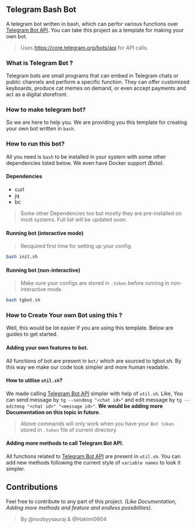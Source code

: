 ## Telegram Bash Bot
A telegram bot written in bash, which can perfor various functions over [Telegram Bot API](https://core.telegram.org/bots/api). You can take this project as a template for making your own bot.
> Uses https://core.telegram.org/bots/api for API calls.

### What is Telegram Bot ?
Telegram bots are small programs that can embed in Telegram chats or public channels and perform a specific function. They can offer customized keyboards, produce cat memes on demand, or even accept payments and act as a digital storefront.

### How to make telegram bot?
So we are here to help you. We are providing you this template for creating your own bot written in `bash`.

### How to run this bot?
All you need is `bash` to be installed in your system with some other dependencies listed below. We even have Docker support _(Beta)_.

#### Dependencies
- curl
- jq
- bc
> Some other Dependencies too but mostly they are pre-installed on most systems. Full list will be updated soon.

#### Running bot (interactive mode)
> Recquired first time for setting up your config.
```bash
bash init.sh
```

#### Running bot (non-interactive)
> Make sure your configs are stored in `.token` before running in non-interactive mode.
```bash
bash tgbot.sh
```

### How to Create Your own Bot using this ?
Well, this would be lot easier if you are using this template. Below are guides to get started.

#### Adding your own features to bot.

All functions of bot are present in `bot/` which are sourced to tgbot.sh. By this way we make our code look simpler and more human readable.

#### How to utilise `util.sh`?
We made calling [Telegram Bot API](https://core.telegram.org/bots/api) simpler with help of `util.sh`. Like, You can send message by `tg --sendmsg "<chat id>"` and edit message by `tg --editmsg "<chat id>" "<message id>"`.
__We would be adding more Documentation on this topic in future__.
> Above commands will only work when you have your `Bot token` stored in `.token` file of current directory.

#### Adding more methods to call Telegram Bot API.

All functions related to [Telegram Bot API](https://core.telegram.org/bots/api) are present in  `util.sh`. You can add new methods following the current style of `variable names` to look it simpler.

## Contributions
Feel free to contribute to any part of this project. _(Like Documentation, Adding more methods and feature and endless possiblities)_.

> By @noobyysauraj & @Hakimi0804
